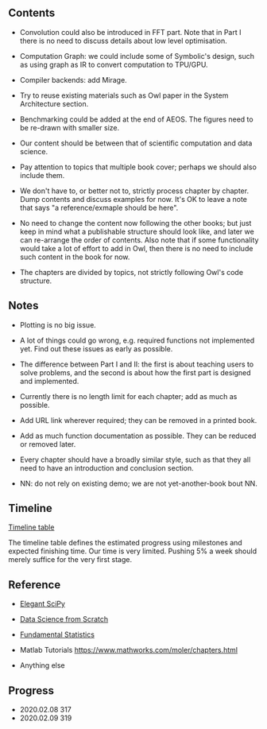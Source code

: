 ## Contents

- Convolution could also be introduced in FFT part. Note that in Part I there is no need to discuss details about low level optimisation.

- Computation Graph: we could include some of Symbolic's design, such as using graph as IR to convert computation to TPU/GPU.

- Compiler backends: add Mirage.

- Try to reuse existing materials such as Owl paper in the System Architecture section.

- Benchmarking could be added at the end of AEOS. The figures need to be re-drawn with smaller size. 

- Our content should be between that of scientific computation and data science.

- Pay attention to topics that multiple book cover; perhaps we should also include them.

- We don't have to, or better not to, strictly process chapter by chapter. Dump contents and discuss examples for now. It's OK to leave a note that says "a reference/exmaple should be here".

- No need to change the content now following the other books; but just keep in mind what a publishable structure should look like, and later we can re-arrange the order of contents. Also note that if some functionality would take a lot of effort to add in Owl, then there is no need to include such content in the book for now.

- The chapters are divided by topics, not strictly following Owl's code structure. 


## Notes

- Plotting is no big issue. 

- A lot of things could go wrong, e.g. required functions not implemented yet. Find out these issues as early as possible. 

- The difference between Part I and II: the first is about teaching users to solve problems, and the second is about how the first part is designed and implemented.

- Currently there is no length limit for each chapter; add as much as possible.

- Add URL link wherever required; they can be removed in a printed book. 

- Add as much function documentation as possible. They can be reduced or removed later.

- Every chapter should have a broadly similar style, such as that they all need to have an introduction and conclusion section. 

- NN: do not rely on existing demo; we are not yet-another-book bout NN. 


## Timeline

[Timeline table](https://docs.google.com/spreadsheets/d/1Wk1CUsJ257cPKCwxaenRpFB-SiHLn4dmO8a_wpnbsPw/edit?usp=sharing)

The timeline table defines the estimated progress using milestones and expected finishing time. 
Our time is very limited. Pushing 5% a week should merely suffice for the very first stage.


## Reference

- [Elegant SciPy](https://www.oreilly.com/library/view/elegant-scipy/9781491922927/)

- [Data Science from Scratch](https://www.oreilly.com/library/view/data-science-from/9781492041122/)

- [Fundamental Statistics](https://sites.google.com/site/fundamentalstatistics/chapter-16)

- Matlab Tutorials https://www.mathworks.com/moler/chapters.html

- Anything else 


## Progress

- 2020.02.08    317
- 2020.02.09    319